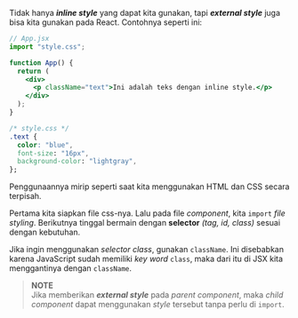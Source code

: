Tidak hanya _**inline style**_ yang dapat kita gunakan, tapi _**external style**_ juga bisa kita gunakan pada React. Contohnya seperti ini:

```jsx
// App.jsx
import "style.css";

function App() {
  return (
    <div>
      <p className="text">Ini adalah teks dengan inline style.</p>
    </div>
  );
}
```

```css
/* style.css */
.text {
  color: "blue",
  font-size: "16px",
  background-color: "lightgray",
};
```
Penggunaannya mirip seperti saat kita menggunakan HTML dan CSS secara terpisah.

Pertama kita siapkan file css-nya. Lalu pada file _component_, kita `import` _file styling_. Berikutnya tinggal bermain dengan __selector__ _(tag, id, class)_ sesuai dengan kebutuhan. 

Jika ingin menggunakan _selector class_, gunakan `className`. Ini disebabkan karena JavaScript sudah memiliki _key word_ `class`, maka dari itu di JSX kita menggantinya dengan `className`.

> **NOTE**</br>
> Jika memberikan _**external style**_ pada _parent component_, maka _child component_ dapat menggunakan _style_ tersebut tanpa perlu di `import`.
